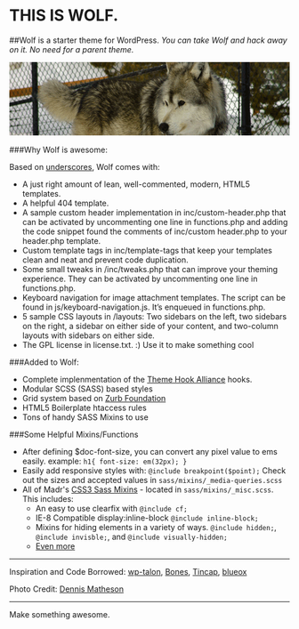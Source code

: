 THIS IS WOLF.
===

##Wolf is a starter theme for WordPress.
*You can take Wolf and hack away on it. No need for a parent theme.*

![wolf](images/readme-header.png)

###Why Wolf is awesome:

Based on [underscores](https://github.com/automattic/_s), Wolf comes with:

 * A just right amount of lean, well-commented, modern, HTML5 templates.
 * A helpful 404 template.
 * A sample custom header implementation in inc/custom-header.php that can be activated by uncommenting one line in functions.php and adding the code snippet found the comments of inc/custom header.php to your header.php template.
 * Custom template tags in inc/template-tags that keep your templates clean and neat and prevent code duplication.
 * Some small tweaks in /inc/tweaks.php that can improve your theming experience. They can be activated by uncommenting one line in functions.php.
 * Keyboard navigation for image attachment templates. The script can be found in js/keyboard-navigation.js. It’s enqueued in functions.php.
 * 5 sample CSS layouts in /layouts: Two sidebars on the left, two sidebars on the right, a sidebar on either side of your content, and two-column layouts with sidebars on either side.
 * The GPL license in license.txt. :) Use it to make something cool


###Added to Wolf:

* Complete implenmentation of the [Theme Hook Alliance](https://github.com/zamoose/themehookalliance) hooks.
* Modular SCSS (SASS) based styles
* Grid system based on [Zurb Foundation](http://foundation.zurb.com)
* HTML5 Boilerplate htaccess rules
* Tons of handy SASS Mixins to use



###Some Helpful Mixins/Functions

 * After defining $doc-font-size, you can convert any pixel value to ems easily. example: ```h1{ font-size: em(32px); }```
 * Easily add responsive styles with: ```@include breakpoint($point);``` Check out the sizes and accepted values in ```sass/mixins/_media-queries.scss```
 * All of Madr's [CSS3 Sass Mixins](https://github.com/madr/css3-sass-mixins) - located in ```sass/mixins/_misc.scss```. This includes:
 	* An easy to use clearfix with ```@include cf;```
 	* IE-8 Compatible display:inline-block ```@include inline-block;```
 	* Mixins for hiding elements in a variety of ways. ```@include hidden;```, ```@include invisble;```, and ```@include visually-hidden;```
 	* [Even more](http://madr.github.io/css3-sass-mixins/)
 
 
---


Inspiration and Code Borrowed:
[wp-talon](https://github.com/dustyf/wp-talon), [Bones](http://themble.com/bones/), [Tincap](https://github.com/bradthomas127/tincap), [blueox](https://github.com/AaronHolbrook/blueox)

Photo Credit: [Dennis Matheson](http://www.flickr.com/photos/dennis_matheson/4332300031/)

---


Make something awesome. 
